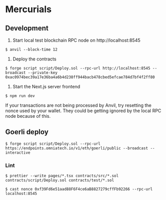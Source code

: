 # Mercurials

## Development
1. Start local test blockchain RPC node on http://localhost:8545 
  ```
  $ anvil --block-time 12
  ```
1. Deploy the contracts
  ```
  $ forge script script/Deploy.sol --rpc-url http://localhost:8545 --broadcast --private-key 0xac0974bec39a17e36ba4a6b4d238ff944bacb478cbed5efcae784d7bf4f2ff80
  ```
1. Start the Next.js server frontend
  ```
  $ npm run dev
  ```
If your transactions are not being processed by Anvil, try resetting the nonce used by your wallet.  They could be getting ignored by the local RPC node because of this.

## Goerli deploy

```
$ forge script script/Deploy.sol --rpc-url https://endpoints.omniatech.io/v1/eth/goerli/public --broadcast --interactive
```

### Lint
```
$ prettier --write pages/*.tsx contracts/src/*.sol contracts/script/Deploy.sol contracts/test/*.sol
```

```
$ cast nonce 0xf39Fd6e51aad88F6F4ce6aB8827279cffFb92266 --rpc-url localhost:8545
```
